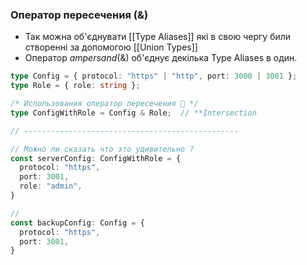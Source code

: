 
### Оператор пересечения (&) 

-  Так можна об'єднувати [[Type Aliases]] які в свою чергу били створенні за допомогою [[Union Types]]
-  Оператор _ampersand_(&) об'єднує декілька Type Aliases в один.

```typescript
type Config = { protocol: "https" | "http", port: 3000 | 3001 };
type Role = { role: string };

/* Использования оператор пересечения 🧲 */
type ConfigWithRole = Config & Role;  // **Intersection

// ------------------------------------------------

// Можно ли сказать что это удивительно ? 
const serverConfig: ConfigWithRole = {
  protocol: "https",
  port: 3001,
  role: "admin",
}

// 
const backupConfig: Config = {
  protocol: "https",
  port: 3001,
}

```